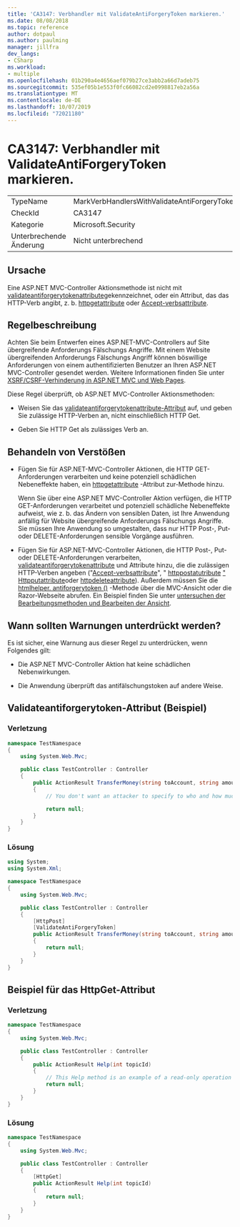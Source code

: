```yaml
---
title: 'CA3147: Verbhandler mit ValidateAntiForgeryToken markieren.'
ms.date: 08/08/2018
ms.topic: reference
author: dotpaul
ms.author: paulming
manager: jillfra
dev_langs:
- CSharp
ms.workload:
- multiple
ms.openlocfilehash: 01b290a4e4656aef079b27ce3abb2a66d7adeb75
ms.sourcegitcommit: 535ef05b1e553f0fc66082cd2e0998817eb2a56a
ms.translationtype: MT
ms.contentlocale: de-DE
ms.lasthandoff: 10/07/2019
ms.locfileid: "72021180"
---
```

# <a name="ca3147-mark-verb-handlers-with-validateantiforgerytoken"></a>CA3147: Verbhandler mit ValidateAntiForgeryToken markieren.

|||
|-|-|
|TypeName|MarkVerbHandlersWithValidateAntiForgeryToken|
|CheckId|CA3147|
|Kategorie|Microsoft.Security|
|Unterbrechende Änderung|Nicht unterbrechend|

## <a name="cause"></a>Ursache

Eine ASP.NET MVC-Controller Aktionsmethode ist nicht mit [validateantiforgerytokenattribute](/previous-versions/aspnet/dd492108(v=vs.118))gekennzeichnet, oder ein Attribut, das das HTTP-Verb angibt, z. b. [httpgetattribute](/previous-versions/aspnet/ee470993(v%3dvs.118)) oder [Accept-verbsattribute](/previous-versions/aspnet/dd470553%28v%3dvs.118%29).

## <a name="rule-description"></a>Regelbeschreibung

Achten Sie beim Entwerfen eines ASP.NET-MVC-Controllers auf Site übergreifende Anforderungs Fälschungs Angriffe. Mit einem Website übergreifenden Anforderungs Fälschungs Angriff können böswillige Anforderungen von einem authentifizierten Benutzer an Ihren ASP.NET MVC-Controller gesendet werden. Weitere Informationen finden Sie unter [XSRF/CSRF-Verhinderung in ASP.NET MVC und Web Pages](/aspnet/mvc/overview/security/xsrfcsrf-prevention-in-aspnet-mvc-and-web-pages).

Diese Regel überprüft, ob ASP.NET MVC-Controller Aktionsmethoden:

- Weisen Sie das [validateantiforgerytokenattribute-Attribut](/previous-versions/aspnet/dd492108%28v%3dvs.118%29) auf, und geben Sie zulässige HTTP-Verben an, nicht einschließlich HTTP Get.

- Geben Sie HTTP Get als zulässiges Verb an.

## <a name="how-to-fix-violations"></a>Behandeln von Verstößen

- Fügen Sie für ASP.NET-MVC-Controller Aktionen, die HTTP GET-Anforderungen verarbeiten und keine potenziell schädlichen Nebeneffekte haben, ein [httpgetattribute](/previous-versions/aspnet/ee470993%28v%3dvs.118%29) -Attribut zur-Methode hinzu.

   Wenn Sie über eine ASP.NET MVC-Controller Aktion verfügen, die HTTP GET-Anforderungen verarbeitet und potenziell schädliche Nebeneffekte aufweist, wie z. b. das Ändern von sensiblen Daten, ist Ihre Anwendung anfällig für Website übergreifende Anforderungs Fälschungs Angriffe.  Sie müssen Ihre Anwendung so umgestalten, dass nur HTTP Post-, Put-oder DELETE-Anforderungen sensible Vorgänge ausführen.

- Fügen Sie für ASP.NET-MVC-Controller Aktionen, die HTTP Post-, Put-oder DELETE-Anforderungen verarbeiten, [validateantiforgerytokenattribute](/previous-versions/aspnet/dd492108(v=vs.118)) und Attribute hinzu, die die zulässigen HTTP-Verben angeben ("[Accept-verbsattribute](/previous-versions/aspnet/dd470553%28v%3dvs.118%29)", " [httppostatutribute](/previous-versions/aspnet/ee264023%28v%3dvs.118%29) [" Httpputattribute](/previous-versions/aspnet/ee470909%28v%3dvs.118%29)oder [httpdeleteattribute](/previous-versions/aspnet/ee470917%28v%3dvs.118%29)). Außerdem müssen Sie die [htmlhelper. antiforgerytoken ()](/previous-versions/aspnet/dd504812%28v%3dvs.118%29) -Methode über die MVC-Ansicht oder die Razor-Webseite abrufen. Ein Beispiel finden Sie unter [untersuchen der Bearbeitungsmethoden und Bearbeiten der Ansicht](/aspnet/mvc/overview/getting-started/introduction/examining-the-edit-methods-and-edit-view).

## <a name="when-to-suppress-warnings"></a>Wann sollten Warnungen unterdrückt werden?

Es ist sicher, eine Warnung aus dieser Regel zu unterdrücken, wenn Folgendes gilt:

- Die ASP.NET MVC-Controller Aktion hat keine schädlichen Nebenwirkungen.

- Die Anwendung überprüft das antifälschungstoken auf andere Weise.

## <a name="validateantiforgerytoken-attribute-example"></a>Validateantiforgerytoken-Attribut (Beispiel)

### <a name="violation"></a>Verletzung

```csharp
namespace TestNamespace
{
    using System.Web.Mvc;

    public class TestController : Controller
    {
        public ActionResult TransferMoney(string toAccount, string amount)
        {
            // You don't want an attacker to specify to who and how much money to transfer.

            return null;
        }
    }
}
```

### <a name="solution"></a>Lösung

```csharp
using System;
using System.Xml;

namespace TestNamespace
{
    using System.Web.Mvc;

    public class TestController : Controller
    {
        [HttpPost]
        [ValidateAntiForgeryToken]
        public ActionResult TransferMoney(string toAccount, string amount)
        {
            return null;
        }
    }
}
```

## <a name="httpget-attribute-example"></a>Beispiel für das HttpGet-Attribut

### <a name="violation"></a>Verletzung

```csharp
namespace TestNamespace
{
    using System.Web.Mvc;

    public class TestController : Controller
    {
        public ActionResult Help(int topicId)
        {
            // This Help method is an example of a read-only operation with no harmful side effects.
            return null;
        }
    }
}
```

### <a name="solution"></a>Lösung

```csharp
namespace TestNamespace
{
    using System.Web.Mvc;

    public class TestController : Controller
    {
        [HttpGet]
        public ActionResult Help(int topicId)
        {
            return null;
        }
    }
}
```
